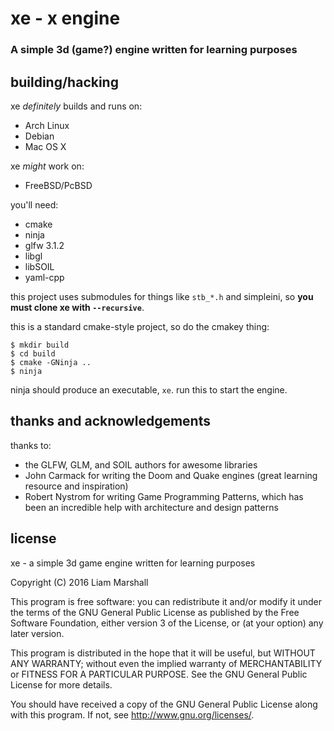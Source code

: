 # xe - x engine
### A simple 3d (game?) engine written for learning purposes

## building/hacking
xe *definitely* builds and runs on:
 * Arch Linux
 * Debian
 * Mac OS X

xe *might* work on:
 * FreeBSD/PcBSD

you'll need:
 * cmake
 * ninja
 * glfw 3.1.2
 * libgl
 * libSOIL
 * yaml-cpp

this project uses submodules for things like `stb_*.h` and simpleini, so **you must clone xe with `--recursive`**.

this is a standard cmake-style project, so do the cmakey thing:
```
$ mkdir build
$ cd build
$ cmake -GNinja ..
$ ninja
```

ninja should produce an executable, `xe`. run this to start the engine.

## thanks and acknowledgements
thanks to:
 * the GLFW, GLM, and SOIL authors for awesome libraries
 * John Carmack for writing the Doom and Quake engines (great learning resource and inspiration)
 * Robert Nystrom for writing Game Programming Patterns, which has been an incredible help with architecture and design patterns

## license
xe - a simple 3d game engine written for learning purposes

Copyright (C) 2016  Liam Marshall

This program is free software: you can redistribute it and/or modify
it under the terms of the GNU General Public License as published by
the Free Software Foundation, either version 3 of the License, or
(at your option) any later version.

This program is distributed in the hope that it will be useful,
but WITHOUT ANY WARRANTY; without even the implied warranty of
MERCHANTABILITY or FITNESS FOR A PARTICULAR PURPOSE.  See the
GNU General Public License for more details.

You should have received a copy of the GNU General Public License
along with this program.  If not, see <http://www.gnu.org/licenses/>.
